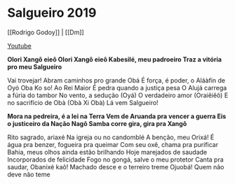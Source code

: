 # Salgueiro 2019

[[Rodrigo Godoy]] | [[Dm]]

[Youtube](https://www.youtube.com/watch?v=bN98usP_39g)

**Olori Xangô eieô
Olori Xangô eieô
Kabesilé, meu padroeiro
Traz a vitória pro meu Salgueiro**

Vai trovejar!
Abram caminhos pro grande Obá
É força, é poder, o Aláàfin de Oyó
Oba Ko so! Ao Rei Maior
É pedra quando a justiça pesa
O Alujá carrega a fúria do tambor
No vento, a sedução (Oyá)
O verdadeiro amor (Oraiêiêô)
E no sacrifício de Obà (Obà Xi Obà)
Lá vem Salgueiro!

**Mora na pedreira, é a lei na Terra
Vem de Aruanda pra vencer a guerra
Eis o justiceiro da Nação Nagô
Samba corre gira, gira pra Xangô**

Rito sagrado, ariaxé
Na igreja ou no candomblé
A benção, meu Orixá!
É água pra benzer, fogueira pra queimar
Com seu oxê, chama pra purificar
Bahia, meus olhos ainda estão brilhando
Hoje marejados de saudade
Incorporados de felicidade
Fogo no gongá, salve o meu protetor
Canta pra saudar, Obanixé kaô!
Machado desce e o terreiro treme
Ojuobá! Quem não deve não teme